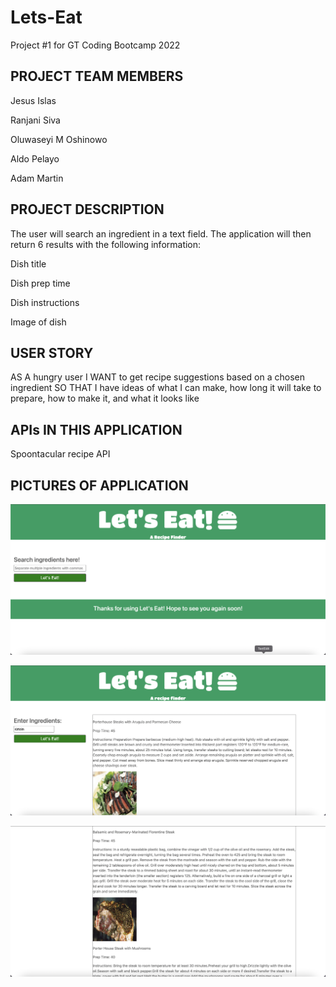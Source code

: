 # Lets-Eat
Project #1 for GT Coding Bootcamp 2022

PROJECT TEAM MEMBERS
---
Jesus Islas

Ranjani Siva

Oluwaseyi M Oshinowo

Aldo Pelayo

Adam Martin

PROJECT DESCRIPTION
---
The user will search an ingredient in a text field. The application will then return 6 results with the following information:

Dish title

Dish prep time

Dish instructions

Image of dish

USER STORY
---
AS A hungry user
I WANT to get recipe suggestions based on a chosen ingredient
SO THAT I have ideas of what I can make, how long it will take to prepare, how to make it, and what it looks like

APIs IN THIS APPLICATION
---
Spoontacular recipe API

PICTURES OF APPLICATION
---
![Image of app with no data entry](assets/SS1.png "Initial App Layout")

![Image of app after searching "sirloin"](assets/SS2.png "Sirloin Search Top Result")

![Image of several returned results](assets/SS3.png "Sirloin Search Additional Results")

